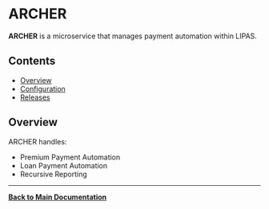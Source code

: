 # ARCHER

**ARCHER** is a microservice that manages payment automation within LIPAS.

## Contents

- [Overview](#overview)
- [Configuration](./Configuration/Archer.Configuration.md)
- [Releases](./Releases/Archer.Release.md)

## Overview

ARCHER handles:

- Premium Payment Automation
- Loan Payment Automation
- Recursive Reporting

---

**[Back to Main Documentation](../README.md)**
